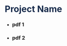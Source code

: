 <!-- <!DOCTYPE html> -->
<html>
<head>
    <meta charset="UTF-8" />
    <link rel="stylesheet" href="styling.css">
    <title>groupname: Project</title>
</head>
<body>
    <h1 style="color: rgba(24, 44, 76, 1);">Project Name</h1>
    <div>
        <ul id="pdfs">
            <li>
                <h3> pdf 1 </h3>
                <!--<a href="the3_lecture_01.pdf"> the3 lecture 1</a> -->
            </li>
            <li>
                <h3> pdf 2 </h3>
                <!--<a href="the3_lecture_02.pdf"> the3 lecture 2</a> -->
            </li>
        </ul>
    </div>
</body>
</html>
